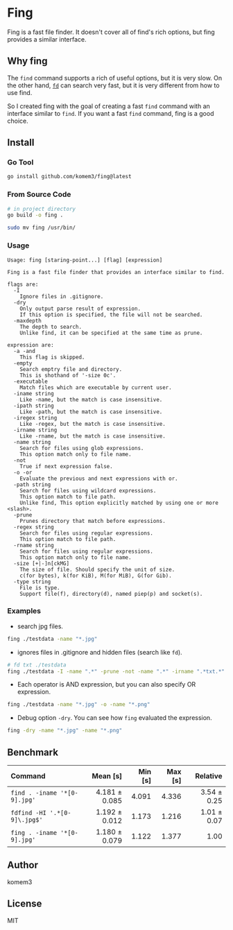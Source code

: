 # Fing

Fing is a fast file finder.
It doesn't cover all of find's rich options, but fing provides a similar interface.

## Why fing

The `find` command supports a rich of useful options, but it is very slow.
On the other hand, [`fd`](https://github.com/sharkdp/fd) can search very fast, but it is very different from how to use find.

So I created fing with the goal of creating a fast `find` command with an interface similar to `find`.
If you want a fast `find` command, fing is a good choice.

## Install

### Go Tool

```bash
go install github.com/komem3/fing@latest
```

### From Source Code

```bash
# in project directory
go build -o fing .

sudo mv fing /usr/bin/
```

### Usage

```
Usage: fing [staring-point...] [flag] [expression]

Fing is a fast file finder that provides an interface similar to find.

flags are:
  -I
    Ignore files in .gitignore.
  -dry
    Only output parse result of expression.
    If this option is specified, the file will not be searched.
  -maxdepth
    The depth to search.
    Unlike find, it can be specified at the same time as prune.

expression are:
  -a -and
    This flag is skipped.
  -empty
    Search emptry file and directory.
    This is shothand of '-size 0c'.
  -executable
    Match files which are executable by current user.
  -iname string
    Like -name, but the match is case insensitive.
  -ipath string
    Like -path, but the match is case insensitive.
  -iregex string
    Like -regex, but the match is case insensitive.
  -irname string
    Like -rname, but the match is case insensitive.
  -name string
    Search for files using glob expressions.
    This option match only to file name.
  -not
    True if next expression false.
  -o -or
    Evaluate the previous and next expressions with or.
  -path string
    Search for files using wildcard expressions.
    This option match to file path.
    Unlike find, This option explicitly matched by using one or more <slash>.
  -prune
    Prunes directory that match before expressions.
  -regex string
    Search for files using regular expressions.
    This option match to file path.
  -rname string
    Search for files using regular expressions.
    This option match only to file name.
  -size [+|-]n[ckMG]
    The size of file. Should specify the unit of size.
    c(for bytes), k(for KiB), M(for MiB), G(for Gib).
  -type string
    File is type.
    Support file(f), directory(d), named piep(p) and socket(s).
```

### Examples

- search jpg files.

```bash
fing ./testdata -name "*.jpg"
```

- ignores files in .gitignore and hidden files (search like `fd`).

```bash
# fd txt ./testdata
fing ./testdata -I -name ".*" -prune -not -name ".*" -irname ".*txt.*"
```

- Each operator is AND expression, but you can also specify OR expression.

```bash
fing ./testdata -name "*.jpg" -o -name "*.png"
```

- Debug option `-dry`. You can see how `fing` evaluated the expression.

```bash
fing -dry -name "*.jpg" -name "*.png"
```

## Benchmark
| Command | Mean [s] | Min [s] | Max [s] | Relative |
|:---|---:|---:|---:|---:|
| `find . -iname '*[0-9].jpg'` | 4.181 ± 0.085 | 4.091 | 4.336 | 3.54 ± 0.25 |
| `fdfind -HI '.*[0-9]\.jpg$'` | 1.192 ± 0.012 | 1.173 | 1.216 | 1.01 ± 0.07 |
| `fing . -iname '*[0-9].jpg'` | 1.180 ± 0.079 | 1.122 | 1.377 | 1.00 |

## Author

komem3

## License

MIT
